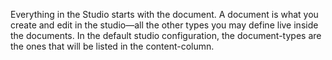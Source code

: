 
Everything in the Studio starts with the document. A document is what you create and edit in the studio—all the other types you may define live inside the documents. In the default studio configuration, the document-types are the ones that will be listed in the content-column.
